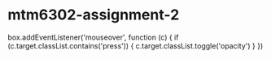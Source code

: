 # mtm6302-assignment-2

box.addEventListener('mouseover', function (c) {
      if (c.target.classList.contains('press')) {
          c.target.classList.toggle('opacity')
      }
  })
